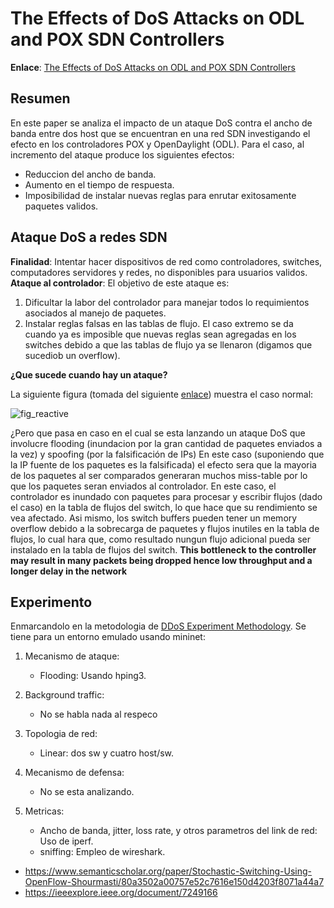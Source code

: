 # The Effects of DoS Attacks on ODL and POX SDN Controllers #

**Enlace**: [The Effects of DoS Attacks on ODL and POX SDN Controllers](https://ieeexplore.ieee.org/document/8080058)

## Resumen ##

En este paper se analiza el impacto de un ataque DoS contra el ancho de banda entre dos host que se encuentran en una red SDN 
investigando el efecto en los controladores POX y OpenDaylight (ODL). Para el caso, al incremento del ataque produce los siguientes efectos:
* Reduccion del ancho de banda.
* Aumento en el tiempo de respuesta.
* Imposibilidad de instalar nuevas reglas para enrutar exitosamente paquetes validos.

## Ataque DoS a redes SDN ##
**Finalidad**: Intentar hacer dispositivos de red como controladores, switches, computadores servidores y redes, no disponibles para usuarios validos.
**Ataque al controlador**: El objetivo de este ataque es:
1. Dificultar la labor del controlador para manejar todos lo requimientos asociados al manejo de paquetes.
2. Instalar reglas falsas en las tablas de flujo. El caso extremo se da cuando ya es imposible que nuevas reglas sean agregadas en los switches debido a que las tablas de flujo ya se llenaron (digamos que sucediob un overflow). 


**¿Que sucede cuando hay un ataque?**

La siguiente figura (tomada del siguiente [enlace](https://www.mdpi.com/1999-5903/6/2/302/htm)) muestra el caso normal:

![fig_reactive](https://www.mdpi.com/futureinternet/futureinternet-06-00302/article_deploy/html/images/futureinternet-06-00302-g010-1024.png)

¿Pero que pasa en caso en el cual se esta lanzando un ataque DoS que involucre flooding (inundacion por la gran cantidad de paquetes enviados a la vez) y spoofing (por la falsificación de IPs) En este caso (suponiendo que la IP fuente de los paquetes es la falsificada) el efecto sera que la mayoria de los paquetes al ser comparados generaran muchos miss-table por lo que los paquetes seran enviados al controlador. En este caso, el controlador es inundado con paquetes para procesar y escribir flujos (dado el caso) en la tabla de flujos del switch, lo que hace que su rendimiento se vea afectado. Asi mismo, los switch buffers pueden tener un memory overflow debido a la sobrecarga de paquetes y flujos inutiles en la tabla de flujos, lo cual hara que, como resultado nungun flujo adicional pueda ser instalado en la tabla de flujos del switch. **This bottleneck to the controller may result in many packets being dropped hence low throughput and a longer delay in the network**


## Experimento ##

Enmarcandolo en la metodologia de [DDoS Experiment Methodology](http://citeseerx.ist.psu.edu/viewdoc/download?doi=10.1.1.134.7224&rep=rep1&type=pdf). Se tiene para un entorno emulado usando mininet:


1. Mecanismo de ataque: 
   * Flooding: Usando hping3.

2. Background traffic:
   * No se habla nada al respeco

3. Topologia de red:
   * Linear: dos sw y cuatro host/sw.

4. Mecanismo de defensa:
   * No se esta analizando.

5. Metricas:
   * Ancho de banda, jitter, loss rate, y otros parametros del link de red: Uso de iperf.
   * sniffing: Empleo de wireshark.
   





* https://www.semanticscholar.org/paper/Stochastic-Switching-Using-OpenFlow-Shourmasti/80a3502a00757e52c7616e150d4203f8071a44a7
* https://ieeexplore.ieee.org/document/7249166
